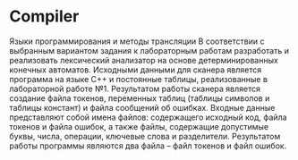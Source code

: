 # Compiler
Языки программирования и методы трансляции
  В соответствии с выбранным вариантом задания к лабораторным работам разработать и реализовать лексический анализатор на основе детерминированных конечных автоматов. Исходными данными для сканера является программа на языке С++ и постоянные таблицы, реализованные в лабораторной работе №1. Результатом работы сканера является создание файла токенов, переменных таблиц (таблицы символов и таблицы констант) и файла сообщений об ошибках.
  Входные данные представляют собой имена файлов: содержащего исходный код, файла токенов и файла ошибок, а также файлы, содержащие допустимые буквы, числа, операции, ключевые слова и разделители. Результатом работы программы являются два файла – файл токенов и файл ошибок.
